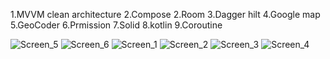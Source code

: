 1.MVVM clean architecture
2.Compose
2.Room
3.Dagger hilt
4.Google map
5.GeoCoder
6.Prmission
7.Solid
8.kotlin
9.Coroutine


![Screen_5](https://github.com/Rabindra-Mohanta/VarahaTaskByRabindra/assets/101214330/6818804c-4bec-4d27-b042-ebcbeb9234fe)
![Screen_6](https://github.com/Rabindra-Mohanta/VarahaTaskByRabindra/assets/101214330/be81c894-2d74-4c26-bb15-258b58ad5069)
![Screen_1](https://github.com/Rabindra-Mohanta/VarahaTaskByRabindra/assets/101214330/00aa1475-41aa-412e-b560-b0322a31e6f9)
![Screen_2](https://github.com/Rabindra-Mohanta/VarahaTaskByRabindra/assets/101214330/05a980e2-6077-446a-aa3c-0a69b596c942)
![Screen_3](https://github.com/Rabindra-Mohanta/VarahaTaskByRabindra/assets/101214330/24728d98-cff4-4db2-8fcb-fa4d870cc871)
![Screen_4](https://github.com/Rabindra-Mohanta/VarahaTaskByRabindra/assets/101214330/9d7f8bd6-fda8-4185-b364-1137c45eef35)
